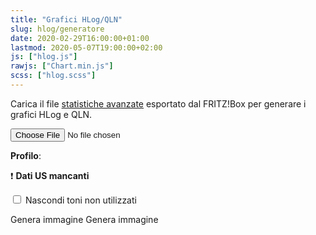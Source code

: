 ```yaml
---
title: "Grafici HLog/QLN"
slug: hlog/generatore
date: 2020-02-29T16:00:00+01:00
lastmod: 2020-05-07T19:00:00+02:00
js: ["hlog.js"]
rawjs: ["Chart.min.js"]
scss: ["hlog.scss"]
---
```


Carica il file [statistiche avanzate](https://forum.fibra.click/d/3948-statistiche-avanzate-fritz) esportato dal FRITZ!Box per generare i grafici HLog e QLN.

<p>
    <input type="file" name="file" id="file">
</p>

<div id="charts">
    <p>
        <strong>Profilo</strong>: <span id="profile"></span>
    </p>
    <p id="noUsData">
        ❗ <strong>Dati US mancanti</strong>
    </p>
    <p>
        <input type="checkbox" id="hideFrequencies" onchange="window.app.toggleHideFrequencies()">
        <label for="hideFrequencies">Nascondi toni non utilizzati</label>
    </p>
    <canvas id="chartHLOG"></canvas>
    <a onclick="window.app.exportChart('hlog')">Genera immagine</a>
    <canvas id="chartQLN"></canvas>
    <a onclick="window.app.exportChart('qln')">Genera immagine</a>
</div>
